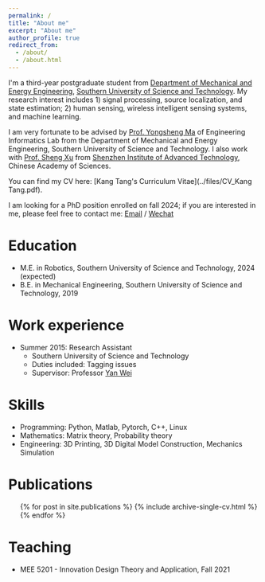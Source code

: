 ```yaml
---
permalink: /
title: "About me"
excerpt: "About me"
author_profile: true
redirect_from: 
  - /about/
  - /about.html
---
```


I'm a third-year postgraduate student from [Department of Mechanical and Energy Engineering](https://mee.sustech.edu.cn/), [Southern University of Science and Technology](https://www.sustech.edu.cn/). My research interest includes 1) signal processing, source localization, and state estimation; 2) human sensing, wireless intelligent sensing systems, and machine learning.

I am very fortunate to be advised by [Prof. Yongsheng Ma](https://www.XXX.com/) of Engineering Informatics Lab from the Department of Mechanical and Energy Engineering, Southern University of Science and Technology. I also work with [Prof. Sheng Xu](https://www.researchgate.net/profile/Sheng-Xu-8) from [Shenzhen Institute of Advanced Technology](http://english.siat.cas.cn/), Chinese Academy of Sciences.

You can find my CV here: [Kang Tang's Curriculum Vitae](../files/CV_Kang Tang.pdf).

I am looking for a PhD position enrolled on fall 2024; if you are interested in me, please feel free to contact me: [Email](mailto:12132291@mail.sustech.edu.cn) / [Wechat](../images/Kang_wechat.jpg) 


Education
======
* M.E. in Robotics, Southern University of Science and Technology, 2024 (expected)
* B.E. in Mechanical Engineering, Southern University of Science and Technology, 2019

Work experience
======
* Summer 2015: Research Assistant
  * Southern University of Science and Technology
  * Duties included: Tagging issues
  * Supervisor: Professor [Yan Wei](https://www.sustech.edu.cn/en/faculties/weiyan.html)

  
Skills
======
* Programming: Python, Matlab, Pytorch, C++, Linux
* Mathematics: Matrix theory, Probability theory
* Engineering: 3D Printing, 3D Digital Model Construction, Mechanics Simulation

Publications
======
  <ul>{% for post in site.publications %}
    {% include archive-single-cv.html %}
  {% endfor %}</ul>
  
  
Teaching
======
* MEE 5201 - Innovation Design Theory and Application, Fall 2021
  

